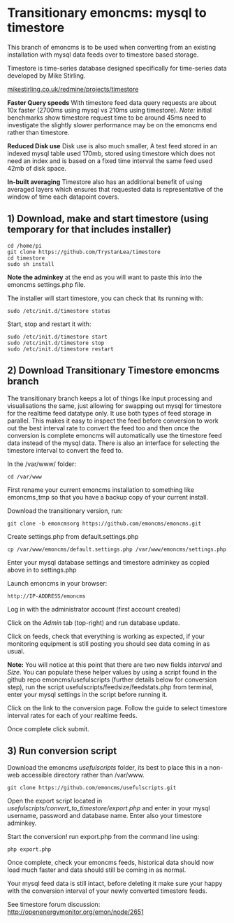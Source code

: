 # Transitionary emoncms: mysql to timestore
This branch of emoncms is to be used when converting from an existing installation with mysql data feeds over to timestore based storage.

Timestore is time-series database designed specifically for time-series data developed by Mike Stirling.

[mikestirling.co.uk/redmine/projects/timestore](mikestirling.co.uk/redmine/projects/timestore)

**Faster Query speeds**
With timestore feed data query requests are about 10x faster (2700ms using mysql vs 210ms using timestore).
*Note:* initial benchmarks show timestore request time to be around 45ms need to investigate the slightly slower performance may be on the emoncms end rather than timestore.

**Reduced Disk use**
Disk use is also much smaller, A test feed stored in an indexed mysql table used 170mb, stored using timestore which does not need an index and is based on a fixed time interval the same feed used 42mb of disk space. 

**In-built averaging**
Timestore also has an additional benefit of using averaged layers which ensures that requested data is representative of the window of time each datapoint covers.

## 1) Download, make and start timestore (using temporary for that includes installer)

    cd /home/pi
    git clone https://github.com/TrystanLea/timestore
    cd timestore
    sudo sh install
    
**Note the adminkey** at the end as you will want to paste this into the emoncms settings.php file.    

The installer will start timestore, you can check that its running with:

    sudo /etc/init.d/timestore status
    
Start, stop and restart it with:

    sudo /etc/init.d/timestore start
    sudo /etc/init.d/timestore stop
    sudo /etc/init.d/timestore restart

## 2) Download Transitionary Timestore emoncms branch

The transitionary branch keeps a lot of things like input processing and visualisations the same, just allowing for swapping out mysql for timestore for the realtime feed datatype only. It use both types of feed storage in parallel. This makes it easy to inspect the feed before conversion to work out the best interval rate to convert the feed too and then once the conversion is complete emoncms will automatically use the timestore feed data instead of the mysql data. There is also an interface for selecting the timestore interval to convert the feed to.

In the /var/www/ folder:

    cd /var/www

First rename your current emoncms installation to something like emoncms_tmp so that you have a backup copy of your current install.

Download the transitionary version, run:

    git clone -b emoncmsorg https://github.com/emoncms/emoncms.git

Create settings.php from default.settings.php

    cp /var/www/emoncms/default.settings.php /var/www/emoncms/settings.php

Enter your mysql database settings and timestore adminkey as copied above in to settings.php

Launch emoncms in your browser:

    http://IP-ADDRESS/emoncms

Log in with the administrator account (first account created)

Click on the *Admin* tab (top-right) and run database update.

Click on feeds, check that everything is working as expected, if your monitoring equipment is still posting you should see data coming in as usual. 

**Note:** You will notice at this point that there are two new fields *interval* and *Size*. You can populate these helper values by using a script found in the github repo emoncms/usefulscripts (further details below for conversion step), run the script usefulscripts/feedsize/feedstats.php from terminal, enter your mysql settings in the script before running it. 

Click on the link to the conversion page. Follow the guide to select timestore interval rates for each of your realtime feeds. 

Once complete click submit.

## 3) Run conversion script 

Download the emoncms *usefulscripts* folder, its best to place this in a non-web accessible directory rather than /var/www.

    git clone https://github.com/emoncms/usefulscripts.git

Open the export script located in *usefulscripts/convert\_to\_timestore/export.php* and enter in your mysql username, password and database name. Enter also your timestore adminkey.

Start the conversion! run export.php from the command line using:

    php export.php

Once complete, check your emoncms feeds, historical data should now load much faster and data should still be coming in as normal.

Your mysql feed data is still intact, before deleting it make sure your happy with the conversion interval of your newly converted timestore feeds.

See timestore forum discussion: http://openenergymonitor.org/emon/node/2651

